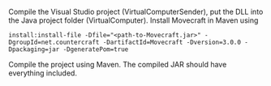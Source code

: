 Compile the Visual Studio project (VirtualComputerSender), put the DLL into the Java project folder (VirtualComputer). Install Movecraft in Maven using

    install:install-file -Dfile="<path-to-Movecraft.jar>" -DgroupId=net.countercraft -DartifactId=Movecraft -Dversion=3.0.0 -Dpackaging=jar -DgeneratePom=true

 Compile the project using Maven. The compiled JAR should have everything included.
